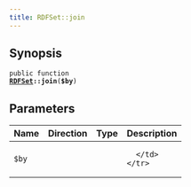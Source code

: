 ```yaml
---
title: RDFSet::join
---
```


## Synopsis

<code>public function <b><a href="RDFSet">RDFSet</a>::join</b>(<b>$by</b>)</code>

## Parameters

<table>
  <thead>
    <tr>
      <th>Name</th>
      <th>Direction</th>
      <th>Type</th>
      <th>Description</th>
    </tr>
  </thead>
  <tbody>
    <tr>
      <td><code>$by</code>
      <td><i></i></td>
      <td></td>
      <td>

      </td>
    </tr>
  </tbody>
</table>

